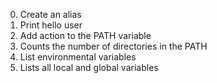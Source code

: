 0. Create an alias
1. Print hello user
2. Add action to the PATH variable
3. Counts the number of directories in the PATH
4. List environmental variables
5. Lists all local and global variables
